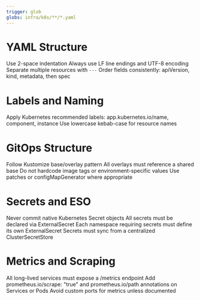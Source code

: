 ```yaml
---
trigger: glob
globs: infra/k8s/**/*.yaml
---
```


# YAML Structure
Use 2-space indentation
Always use LF line endings and UTF-8 encoding
Separate multiple resources with `---`
Order fields consistently: apiVersion, kind, metadata, then spec

# Labels and Naming
Apply Kubernetes recommended labels: app.kubernetes.io/name, component, instance
Use lowercase kebab-case for resource names

# GitOps Structure
Follow Kustomize base/overlay pattern
All overlays must reference a shared base
Do not hardcode image tags or environment-specific values
Use patches or configMapGenerator where appropriate

# Secrets and ESO
Never commit native Kubernetes Secret objects
All secrets must be declared via ExternalSecret
Each namespace requiring secrets must define its own ExternalSecret
Secrets must sync from a centralized ClusterSecretStore

# Metrics and Scraping
All long-lived services must expose a /metrics endpoint
Add prometheus.io/scrape: "true" and prometheus.io/path annotations on Services or Pods
Avoid custom ports for metrics unless documented
